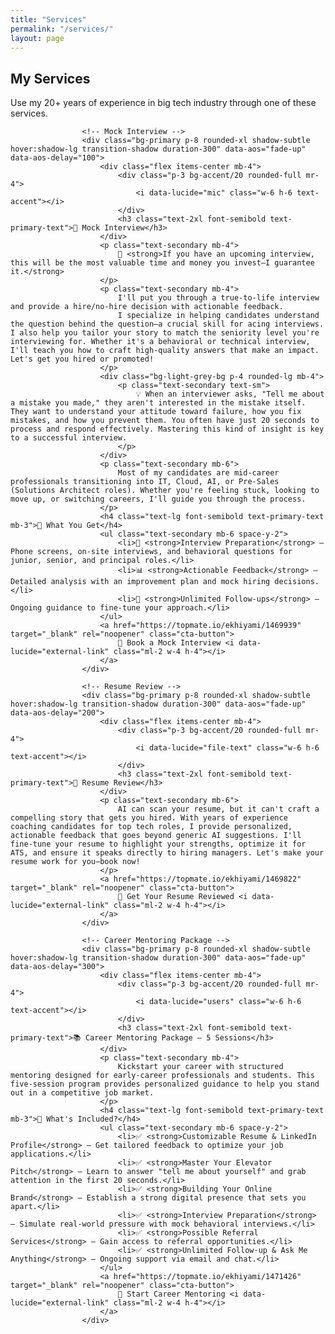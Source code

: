 ```yaml
---
title: "Services"
permalink: "/services/"
layout: page
---
```


<div class="services-section">
<h2>My Services</h2>
<p>Use my 20+ years of experience in big tech industry through one of these services.</p>

<div class="grid md:grid-cols-1 lg:grid-cols-1 gap-8">
                    
                    <!-- Mock Interview -->
                    <div class="bg-primary p-8 rounded-xl shadow-subtle hover:shadow-lg transition-shadow duration-300" data-aos="fade-up" data-aos-delay="100">
                        <div class="flex items-center mb-4">
                            <div class="p-3 bg-accent/20 rounded-full mr-4">
                                <i data-lucide="mic" class="w-6 h-6 text-accent"></i>
                            </div>
                            <h3 class="text-2xl font-semibold text-primary-text">🚀 Mock Interview</h3>
                        </div>
                        <p class="text-secondary mb-4">
                            🎯 <strong>If you have an upcoming interview, this will be the most valuable time and money you invest—I guarantee it.</strong>
                        </p>
                        <p class="text-secondary mb-4">
                            I'll put you through a true-to-life interview and provide a hire/no-hire decision with actionable feedback.
                            I specialize in helping candidates understand the question behind the question—a crucial skill for acing interviews. I also help you tailor your story to match the seniority level you're interviewing for. Whether it's a behavioral or technical interview, I'll teach you how to craft high-quality answers that make an impact. Let's get you hired or promoted!
                        </p>
                        <div class="bg-light-grey-bg p-4 rounded-lg mb-4">
                            <p class="text-secondary text-sm">
                                💡 When an interviewer asks, "Tell me about a mistake you made," they aren't interested in the mistake itself. They want to understand your attitude toward failure, how you fix mistakes, and how you prevent them. You often have just 20 seconds to process and respond effectively. Mastering this kind of insight is key to a successful interview.
                            </p>
                        </div>
                        <p class="text-secondary mb-6">
                            Most of my candidates are mid-career professionals transitioning into IT, Cloud, AI, or Pre-Sales (Solutions Architect roles). Whether you're feeling stuck, looking to move up, or switching careers, I'll guide you through the process.
                        </p>
                        <h4 class="text-lg font-semibold text-primary-text mb-3">📌 What You Get</h4>
                        <ul class="text-secondary mb-6 space-y-2">
                            <li>🎤 <strong>Interview Preparation</strong> – Phone screens, on-site interviews, and behavioral questions for junior, senior, and principal roles.</li>
                            <li>📊 <strong>Actionable Feedback</strong> – Detailed analysis with an improvement plan and mock hiring decisions.</li>
                            <li>🔄 <strong>Unlimited Follow-ups</strong> – Ongoing guidance to fine-tune your approach.</li>
                        </ul>
                        <a href="https://topmate.io/ekhiyami/1469939" target="_blank" rel="noopener" class="cta-button">
                            📅 Book a Mock Interview <i data-lucide="external-link" class="ml-2 w-4 h-4"></i>
                        </a>
                    </div>

                    <!-- Resume Review -->
                    <div class="bg-primary p-8 rounded-xl shadow-subtle hover:shadow-lg transition-shadow duration-300" data-aos="fade-up" data-aos-delay="200">
                        <div class="flex items-center mb-4">
                            <div class="p-3 bg-accent/20 rounded-full mr-4">
                                <i data-lucide="file-text" class="w-6 h-6 text-accent"></i>
                            </div>
                            <h3 class="text-2xl font-semibold text-primary-text">📄 Resume Review</h3>
                        </div>
                        <p class="text-secondary mb-6">
                            AI can scan your resume, but it can't craft a compelling story that gets you hired. With years of experience coaching candidates for top tech roles, I provide personalized, actionable feedback that goes beyond generic AI suggestions. I'll fine-tune your resume to highlight your strengths, optimize it for ATS, and ensure it speaks directly to hiring managers. Let's make your resume work for you—book now!
                        </p>
                        <a href="https://topmate.io/ekhiyami/1469822" target="_blank" rel="noopener" class="cta-button">
                            📝 Get Your Resume Reviewed <i data-lucide="external-link" class="ml-2 w-4 h-4"></i>
                        </a>
                    </div>

                    <!-- Career Mentoring Package -->
                    <div class="bg-primary p-8 rounded-xl shadow-subtle hover:shadow-lg transition-shadow duration-300" data-aos="fade-up" data-aos-delay="300">
                        <div class="flex items-center mb-4">
                            <div class="p-3 bg-accent/20 rounded-full mr-4">
                                <i data-lucide="users" class="w-6 h-6 text-accent"></i>
                            </div>
                            <h3 class="text-2xl font-semibold text-primary-text">📚 Career Mentoring Package – 5 Sessions</h3>
                        </div>
                        <p class="text-secondary mb-4">
                            Kickstart your career with structured mentoring designed for early-career professionals and students. This five-session program provides personalized guidance to help you stand out in a competitive job market.
                        </p>
                        <h4 class="text-lg font-semibold text-primary-text mb-3">📌 What's Included?</h4>
                        <ul class="text-secondary mb-6 space-y-2">
                            <li>✅ <strong>Customizable Resume & LinkedIn Profile</strong> – Get tailored feedback to optimize your job applications.</li>
                            <li>✅ <strong>Master Your Elevator Pitch</strong> – Learn to answer "tell me about yourself" and grab attention in the first 20 seconds.</li>
                            <li>✅ <strong>Building Your Online Brand</strong> – Establish a strong digital presence that sets you apart.</li>
                            <li>✅ <strong>Interview Preparation</strong> – Simulate real-world pressure with mock behavioral interviews.</li>
                            <li>✅ <strong>Possible Referral Services</strong> – Gain access to referral opportunities.</li>
                            <li>✅ <strong>Unlimited Follow-up & Ask Me Anything</strong> – Ongoing support via email and chat.</li>
                        </ul>
                        <a href="https://topmate.io/ekhiyami/1471426" target="_blank" rel="noopener" class="cta-button">
                            🎯 Start Career Mentoring <i data-lucide="external-link" class="ml-2 w-4 h-4"></i>
                        </a>
                    </div>

</div>
</div>

<script src="https://unpkg.com/aos@2.3.1/dist/aos.js"></script>
<script src="https://unpkg.com/lucide@latest"></script>
<script>
    lucide.createIcons();
    AOS.init({
        once: true,
        duration: 800,
        easing: 'ease-out',
        offset: 50,
    });
</script>